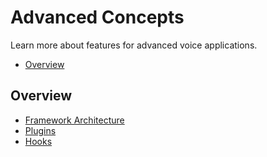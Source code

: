 # Advanced Concepts

Learn more about features for advanced voice applications.

* [Overview](#overview)

## Overview

* [Framework Architecture](./architecture.md './architecture')
* [Plugins](./plugins.md './plugins')
* [Hooks](./hooks.md './hooks')

<!--[metadata]: { "description": "Learn more about features for advanced voice applications.", "route": "advanced-concepts" }-->
